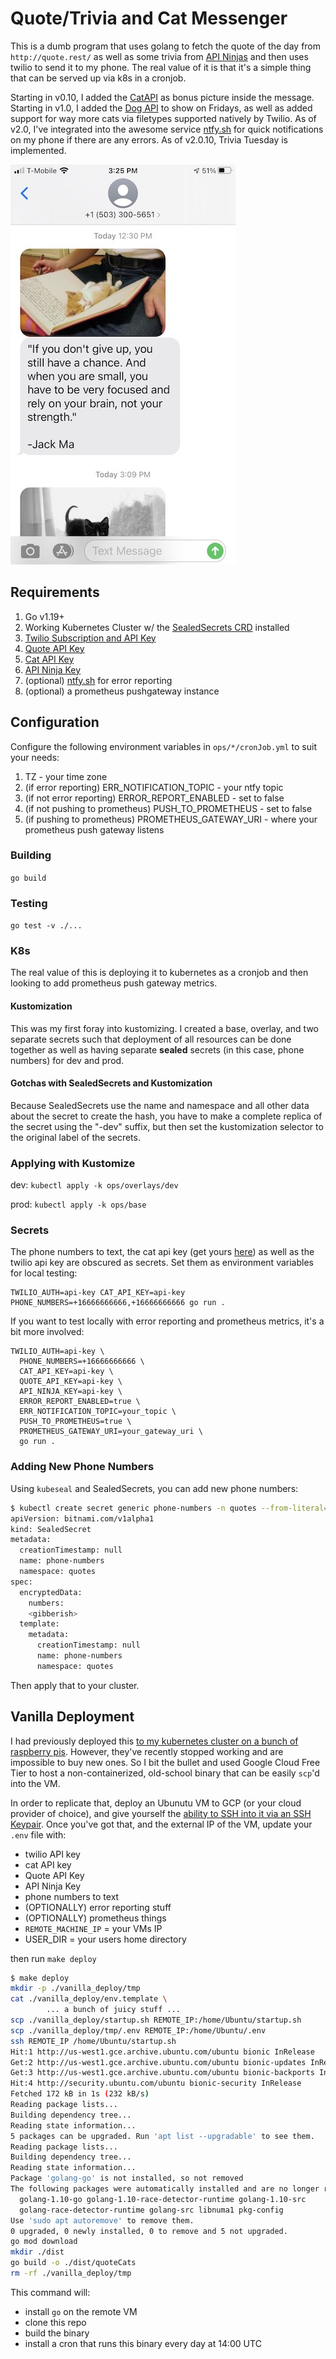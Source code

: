 # Quote/Trivia and Cat Messenger

This is a dumb program that uses golang to fetch the quote of the day from `http://quote.rest/` as well as some trivia from [API Ninjas](https://api-ninjas.com/api/trivia) and then uses twilio to send it to my phone.  The real value of it is that it's a simple thing that can be served up via k8s in a cronjob.

Starting in v0.10, I added the [CatAPI](https://thecatapi.com/) as bonus picture inside the message. Starting in v1.0, I added the [Dog API](https://dog.ceo/dog-api/) to show on Fridays, as well as added support for way more cats via filetypes supported natively by Twilio. As of v2.0, I've integrated into the awesome service [ntfy.sh](https://ntfy.sh/) for quick notifications on my phone if there are any errors. As of v2.0.10, Trivia Tuesday is implemented.

<img src="./imgs/example_message.jpeg" width="360" height="640" alt="Example Message"/>

## Requirements

1. Go v1.19+
2. Working Kubernetes Cluster w/ the [SealedSecrets CRD](https://github.com/bitnami-labs/sealed-secrets) installed
3. [Twilio Subscription and API Key](https://www.twilio.com/docs/usage/api)
4. [Quote API Key](https://quotes.rest/)
5. [Cat API Key](https://thecatapi.com/signup)
6. [API Ninja Key](https://api-ninjas.com/api)
7. (optional) [ntfy.sh](https://ntfy.sh) for error reporting
8. (optional) a prometheus pushgateway instance

## Configuration

Configure the following environment variables in `ops/*/cronJob.yml` to suit your needs:

1. TZ - your time zone
2. (if error reporting) ERR_NOTIFICATION_TOPIC - your ntfy topic
3. (if not error reporting) ERROR_REPORT_ENABLED - set to false
4. (if not pushing to prometheus) PUSH_TO_PROMETHEUS - set to false
5. (if pushing to prometheus) PROMETHEUS_GATEWAY_URI - where your prometheus push gateway listens

### Building

`go build`

### Testing

`go test -v ./...`

### K8s

The real value of this is deploying it to kubernetes as a cronjob and then looking to add prometheus push gateway metrics.

#### Kustomization

This was my first foray into kustomizing.  I created a base, overlay, and two separate secrets such that deployment of all resources can be done together as well as having separate **sealed** secrets (in this case, phone numbers) for dev and prod.

#### Gotchas with SealedSecrets and Kustomization

Because SealedSecrets use the name and namespace and all other data about the secret to create the hash, you have to make a complete replica of the secret using the "-dev" suffix, but then set the kustomization selector to the original label of the secrets.

### Applying with Kustomize

dev:
`kubectl apply -k ops/overlays/dev`

prod:
`kubectl apply -k ops/base`

### Secrets

The phone numbers to text, the cat api key (get yours [here](https://thecatapi.com/signup)) as well as the twilio api key are obscured as secrets.  Set them as environment variables for local testing:

```shell
TWILIO_AUTH=api-key CAT_API_KEY=api-key PHONE_NUMBERS=+16666666666,+16666666666 go run .
```

If you want to test locally with error reporting and prometheus metrics, it's a bit more involved:

```shell
TWILIO_AUTH=api-key \
  PHONE_NUMBERS=+16666666666 \
  CAT_API_KEY=api-key \
  QUOTE_API_KEY=api-key \
  API_NINJA_KEY=api-key \
  ERROR_REPORT_ENABLED=true \
  ERR_NOTIFICATION_TOPIC=your_topic \
  PUSH_TO_PROMETHEUS=true \
  PROMETHEUS_GATEWAY_URI=your_gateway_uri \
  go run .
```

### Adding New Phone Numbers

Using `kubeseal` and SealedSecrets, you can add new phone numbers:

```bash
$ kubectl create secret generic phone-numbers -n quotes --from-literal=numbers=+15555555555,+16666666666 --dry-run=client -o yaml | kubeseal --format=yaml -
apiVersion: bitnami.com/v1alpha1
kind: SealedSecret
metadata:
  creationTimestamp: null
  name: phone-numbers
  namespace: quotes
spec:
  encryptedData:
    numbers: 
    <gibberish>
  template:
    metadata:
      creationTimestamp: null
      name: phone-numbers
      namespace: quotes
```

Then apply that to your cluster.

## Vanilla Deployment

I had previously deployed this [to my kubernetes cluster on a bunch of raspberry pis](https://loganballard.com/index.php/2021/05/26/running-kubernetes-on-raspberry-pi/).  However, they've recently stopped working and are impossible to buy new ones.  So I bit the bullet and used Google Cloud Free Tier to host a non-containerized, old-school binary that can be easily `scp`'d into the VM.

In order to replicate that, deploy an Ubunutu VM to GCP (or your cloud provider of choice), and give yourself the [ability to SSH into it via an SSH Keypair](https://cloud.google.com/compute/docs/connect/add-ssh-keys).  Once you've got that, and the external IP of the VM, update your `.env` file with:

- twilio API key
- cat API key
- Quote API Key
- API Ninja Key
- phone numbers to text
- (OPTIONALLY) error reporting stuff
- (OPTIONALLY) prometheus things
- `REMOTE_MACHINE_IP` = your VMs IP
- USER_DIR = your users home directory

then run `make deploy`

```sh
$ make deploy
mkdir -p ./vanilla_deploy/tmp
cat ./vanilla_deploy/env.template \
		... a bunch of juicy stuff ...
scp ./vanilla_deploy/startup.sh REMOTE_IP:/home/Ubuntu/startup.sh
scp ./vanilla_deploy/tmp/.env REMOTE_IP:/home/Ubuntu/.env
ssh REMOTE_IP /home/Ubuntu/startup.sh
Hit:1 http://us-west1.gce.archive.ubuntu.com/ubuntu bionic InRelease
Get:2 http://us-west1.gce.archive.ubuntu.com/ubuntu bionic-updates InRelease [88.7 kB]
Get:3 http://us-west1.gce.archive.ubuntu.com/ubuntu bionic-backports InRelease [83.3 kB]
Hit:4 http://security.ubuntu.com/ubuntu bionic-security InRelease
Fetched 172 kB in 1s (232 kB/s)
Reading package lists...
Building dependency tree...
Reading state information...
5 packages can be upgraded. Run 'apt list --upgradable' to see them.
Reading package lists...
Building dependency tree...
Reading state information...
Package 'golang-go' is not installed, so not removed
The following packages were automatically installed and are no longer required:
  golang-1.10-go golang-1.10-race-detector-runtime golang-1.10-src
  golang-race-detector-runtime golang-src libnuma1 pkg-config
Use 'sudo apt autoremove' to remove them.
0 upgraded, 0 newly installed, 0 to remove and 5 not upgraded.
go mod download
mkdir ./dist
go build -o ./dist/quoteCats
rm -rf ./vanilla_deploy/tmp

```

This command will:

- install `go` on the remote VM
- clone this repo
- build the binary
- install a cron that runs this binary every day at 14:00 UTC
